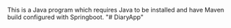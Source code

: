 This is a Java program which requires Java to be installed and have Maven build configured with Springboot.
"# DiaryApp" 
